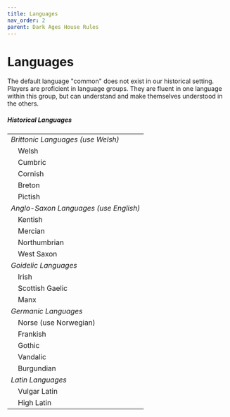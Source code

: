 ```yaml
---
title: Languages
nav_order: 2
parent: Dark Ages House Rules
---
```


# Languages

The default language "common" does not exist in our historical setting. Players are proficient in language groups. They are fluent in one language within this group, but can understand and make themselves understood in the others.

##### Historical Languages

|  |
|:---|
| *Brittonic Languages (use Welsh)* |
| &emsp;Welsh |
| &emsp;Cumbric |
| &emsp;Cornish |
| &emsp;Breton |
| &emsp;Pictish |
| *Anglo-Saxon Languages (use English)* |
| &emsp;Kentish |
| &emsp;Mercian |
| &emsp;Northumbrian |
| &emsp;West Saxon |
| *Goidelic Languages* |
| &emsp;Irish |
| &emsp;Scottish Gaelic |
| &emsp;Manx |
| *Germanic Languages* |
| &emsp;Norse (use Norwegian) |
| &emsp;Frankish |
| &emsp;Gothic |
| &emsp;Vandalic |
| &emsp;Burgundian |
| *Latin Languages* |
| &emsp;Vulgar Latin |
| &emsp;High Latin |